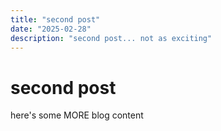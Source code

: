 ```yaml
---
title: "second post"
date: "2025-02-28"
description: "second post... not as exciting"
---
```


# second post

here's some MORE blog content